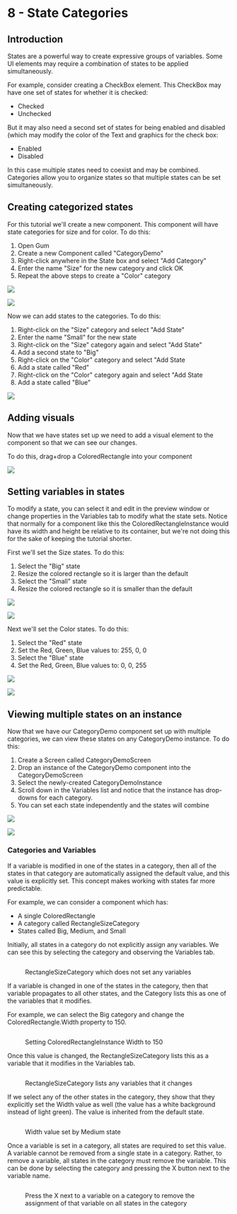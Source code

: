 # 8 - State Categories

## Introduction

States are a powerful way to create expressive groups of variables. Some UI elements may require a combination of states to be applied simultaneously.

For example, consider creating a CheckBox element. This CheckBox may have one set of states for whether it is checked:

* Checked
* Unchecked

But it may also need a second set of states for being enabled and disabled (which may modify the color of the Text and graphics for the check box:

* Enabled
* Disabled

In this case multiple states need to coexist and may be combined. Categories allow you to organize states so that multiple states can be set simultaneously.

## Creating categorized states

For this tutorial we'll create a new component. This component will have state categories for size and for color. To do this:

1. Open Gum
2. Create a new Component called "CategoryDemo"
3. Right-click anywhere in the State box and select "Add Category"
4. Enter the name "Size" for the new category and click OK
5. Repeat the above steps to create a "Color" category

![](../.gitbook/assets/GumAddCategoryCalledSize.PNG)

![](../.gitbook/assets/GumAddCategory.png)

Now we can add states to the categories. To do this:

1. Right-click on the "Size" category and select "Add State"
2. Enter the name "Small" for the new state
3. Right-click on the "Size" category again and select "Add State"
4. Add a second state to "Big"
5. Right-click on the "Color" category and select "Add State
6. Add a state called "Red"
7. Right-click on the "Color" category again and select "Add State
8. Add a state called "Blue"

![](../.gitbook/assets/GumStatesInCategories.PNG)

## Adding visuals

Now that we have states set up we need to add a visual element to the component so that we can see our changes.

To do this, drag+drop a ColoredRectangle into your component

![](<../.gitbook/assets/GumColoredRectangleInComponent (1).PNG>)

## Setting variables in states

To modify a state, you can select it and edit in the preview window or change properties in the Variables tab to modify what the state sets. Notice that normally for a component like this the ColoredRectangleInstance would have its width and height be relative to its container, but we're not doing this for the sake of keeping the tutorial shorter.

First we'll set the Size states. To do this:

1. Select the "Big" state
2. Resize the colored rectangle so it is larger than the default
3. Select the "Small" state
4. Resize the colored rectangle so it is smaller than the default

![](../.gitbook/assets/GumSmallState.PNG)

![](../.gitbook/assets/GumBigState.PNG)

Next we'll set the Color states. To do this:

1. Select the "Red" state
2. Set the Red, Green, Blue values to: 255, 0, 0
3. Select the "Blue" state
4. Set the Red, Green, Blue values to: 0, 0, 255

![](<../.gitbook/assets/GumBlueState (1).PNG>)

![](../.gitbook/assets/GumRedState.PNG)

## Viewing multiple states on an instance

Now that we have our CategoryDemo component set up with multiple categories, we can view these states on any CategoryDemo instance. To do this:

1. Create a Screen called CategoryDemoScreen
2. Drop an instance of the CategoryDemo component into the CategoryDemoScreen
3. Select the newly-created CategoryDemoInstance
4. Scroll down in the Variables list and notice that the instance has drop-downs for each category.
5. You can set each state independently and the states will combine

![](../.gitbook/assets/GumCombinedStates.PNG)

![](../.gitbook/assets/GumLookCategoriesOnInstance.PNG)

### Categories and Variables

If a variable is modified in one of the states in a category, then all of the states in that category are automatically assigned the default value, and this value is explicitly set. This concept makes working with states far more predictable.

For example, we can consider a component which has:

* A single ColoredRectangle
* A category called RectangleSizeCategory
* States called Big, Medium, and Small

Initially, all states in a category do not explicitly assign any variables. We can see this by selecting the category and observing the Variables tab.

<figure><img src="../.gitbook/assets/image (5) (1) (1).png" alt=""><figcaption><p>RectangleSizeCategory which does not set any variables</p></figcaption></figure>

If a variable is changed in one of the states in the category, then that variable propagates to all other states, and the Category lists this as one of the variables that it modifies.

For example, we can select the Big category and change the ColoredRectangle.Width property to 150.

<figure><img src="../.gitbook/assets/image (1) (1) (1) (1) (1) (1) (1).png" alt=""><figcaption><p>Setting ColoredRectangleInstance Width to 150</p></figcaption></figure>

Once this value is changed, the RectangleSizeCategory lists this as a variable that it modifies in the Variables tab.

<figure><img src="../.gitbook/assets/26_15 41 43.png" alt=""><figcaption><p>RectangleSizeCategory lists any variables that it changes</p></figcaption></figure>

If we select any of the other states in the category, they show that they explicitly set the Width value as well (the value has a white background instead of light green). The value is inherited from the default state.

<figure><img src="../.gitbook/assets/image (2) (1) (1) (1) (1).png" alt=""><figcaption><p>Width value set by Medium state</p></figcaption></figure>

Once a variable is set in a category, all states are required to set this value. A variable cannot be removed from a single state in a category. Rather, to remove a variable, all states in the category must remove the variable. This can be done by selecting the category and pressing the X button next to the variable name.

<figure><img src="../.gitbook/assets/image (3) (1) (1) (1).png" alt=""><figcaption><p>Press the X next to a variable on a category to remove the assignment of that variable on all states in the category</p></figcaption></figure>

